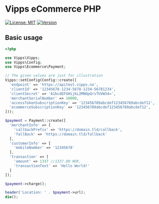 # Vipps eCommerce PHP

[![License: MIT](https://img.shields.io/packagist/l/apility/vipps.svg?color=red)](https://opensource.org/licenses/MIT)
[![Version](https://img.shields.io/github/tag/apility/vipps-php.svg?label=version)](https://github.com/apility/vipps-php/releases/latest)

## Basic usage

```php
<?php

use Vipps\Vipps;
use Vipps\Config;
use Vipps\Ecommerce\Payment;

// The given values are just for illustration
Vipps::setConfig(Config::create([
  'endpoint' => 'https://apitest.vipps.no',
  'clientId' => '12345678-1234-5678-1234-56781234',
  'clientSecret' => 'A1bcdEFGHijkL2MNOpQrsTUVW34=',
  'merchantSerialNumber' => 10000,
  'accessTokenSubscriptionKey' => '123456789abcdef123456789abcdef12',
  'ecommerceSubscriptionKey' => '123456789abcdef123456789abcdef12',
]));

$payment = Payment::create([
  'merchantInfo' => [
    'callbackPrefix' => 'https://domain.tld/callback',
    'fallBack' => 'https://domain.tld/fallback'
  ],
  'customerInfo' => [
    'mobileNumber' => '12345678'
  ],
  'transaction' => [
    'amount' => 1337 //1337.00 NOK,
    'transactionText' => 'Hello World!'
  ]
]);

$payment->charge();

header('Location: ' . $payment->url);
die();
```
